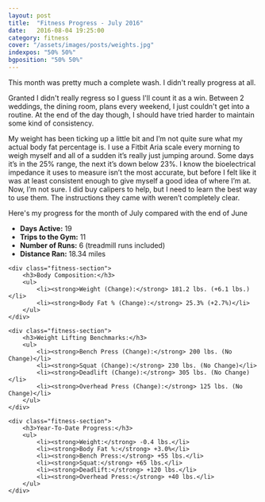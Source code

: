 ```yaml
---
layout: post
title:  "Fitness Progress - July 2016"
date:   2016-08-04 19:25:00
category: fitness
cover: "/assets/images/posts/weights.jpg"
indexpos: "50% 50%"
bgposition: "50% 50%"
---
```


This month was pretty much a complete wash. I didn't really progress at all. 

Granted I didn't really regress so I guess I'll count it as a win. Between 2 weddings, the dining room, plans every weekend, I just couldn't get into a routine.  At the end of the day though, I should have tried harder to maintain some kind of consistency.

My weight has been ticking up a little bit and I’m not quite sure what my actual body fat percentage is.  I use a Fitbit Aria scale every morning to weigh myself and all of a sudden it’s really just jumping around.  Some days it’s in the 25% range, the next it’s down below 23%.  I know the bioelectrical impedance it uses to measure isn’t the most accurate, but before I felt like it was at least consistent enough to give myself a good idea of where I’m at.  Now, I’m not sure.  I did buy calipers to help, but I need to learn the best way to use them.  The instructions they came with weren’t completely clear.

Here's my progress for the month of July compared with the end of June

<div class="fitness-progress">
    <div class="fitness-section">
        <ul>
            <li><strong>Days Active:</strong> 19</li>
            <li><strong>Trips to the Gym:</strong> 11</li>
            <li><strong>Number of Runs:</strong> 6 (treadmill runs included)</li>
            <li><strong>Distance Ran:</strong> 18.34 miles</li>
        </ul>
    </div>

    <div class="fitness-section">
        <h3>Body Composition:</h3>
        <ul>
            <li><strong>Weight (Change):</strong> 181.2 lbs. (+6.1 lbs.)</li>
            <li><strong>Body Fat % (Change):</strong> 25.3% (+2.7%)</li>
        </ul>
    </div>

    <div class="fitness-section">
        <h3>Weight Lifting Benchmarks:</h3>
        <ul>
            <li><strong>Bench Press (Change):</strong> 200 lbs. (No Change)</li>
            <li><strong>Squat (Change):</strong> 230 lbs. (No Change)</li>
            <li><strong>Deadlift (Change):</strong> 305 lbs. (No Change)</li>
            <li><strong>Overhead Press (Change):</strong> 125 lbs. (No Change)</li>
        </ul>
    </div>

    <div class="fitness-section">
        <h3>Year-To-Date Progress:</h3>
        <ul>
            <li><strong>Weight:</strong> -0.4 lbs.</li>
            <li><strong>Body Fat %:</strong> +3.0%</li>
            <li><strong>Bench Press:</strong> +55 lbs.</li>
            <li><strong>Squat:</strong> +65 lbs.</li>
            <li><strong>Deadlift:</strong> +120 lbs.</li>
            <li><strong>Overhead Press:</strong> +40 lbs.</li>
        </ul>
    </div>
</div>
